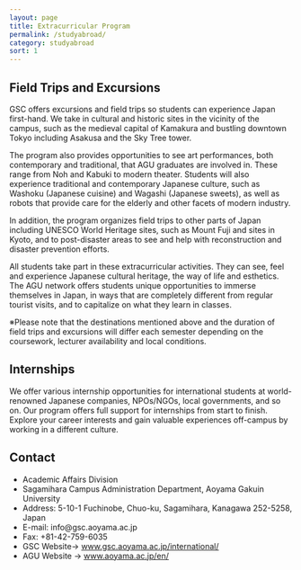 ```yaml
---
layout: page
title: Extracurricular Program
permalink: /studyabroad/
category: studyabroad
sort: 1
---
```


## Field Trips and Excursions

GSC offers excursions and field trips so students can experience Japan first-hand. We take in cultural and historic sites in the vicinity of the campus, such as the medieval capital of Kamakura and bustling downtown Tokyo including Asakusa and the Sky Tree tower.

The program also provides opportunities to see art performances, both contemporary and traditional, that AGU graduates are involved in. These range from Noh and Kabuki to modern theater. Students will also experience traditional and contemporary Japanese culture, such as Washoku (Japanese cuisine) and Wagashi (Japanese sweets), as well as robots that provide care for the elderly and other facets of modern industry.

In addition, the program organizes field trips to other parts of Japan including UNESCO World Heritage sites, such as Mount Fuji and sites in Kyoto, and to post-disaster areas to see and help with reconstruction and disaster prevention efforts.

All students take part in these extracurricular activities. They can see, feel and experience Japanese cultural heritage, the way of life and esthetics. The AGU network offers students unique opportunities to immerse themselves in Japan, in ways that are completely different from regular tourist visits, and to capitalize on what they learn in classes.

※Please note that the destinations mentioned above and the duration of field trips and excursions will differ each semester depending on the coursework, lecturer availability and local conditions.


## Internships

We offer various internship opportunities for international students at world-renowned Japanese companies, NPOs/NGOs, local governments, and so on. Our program offers full support for internships from start to finish. Explore your career interests and gain valuable experiences off-campus by working in a different culture.

<h2 id="contact">Contact</h2>
<ul>
  <li>Academic Affairs Division</li>
  <li>Sagamihara Campus Administration Department, Aoyama Gakuin University</li>
  <li>Address: 5-10-1 Fuchinobe, Chuo-ku, Sagamihara, Kanagawa 252-5258, Japan</li>
  <li>E-mail: info@gsc.aoyama.ac.jp</li>
  <li>Fax: +81-42-759-6035</li>
  <li>GSC Website-&gt; <a href="http://www.gsc.aoyama.ac.jp/international/">www.gsc.aoyama.ac.jp/international/</a></li>
  <li>AGU Website -&gt; <a href="http://www.aoyama.ac.jp/en/" target="_blank" class="pop">www.aoyama.ac.jp/en/</a></li>
</ul>
<!--
## Contact
* Academic Affairs Division
* Sagamihara Campus Administration Department, Aoyama Gakuin University
* Address: 5-10-1 Fuchinobe, Chuo-ku, Sagamihara, Kanagawa 252-5258, Japan
* E-mail: info@gsc.aoyama.ac.jp
* Fax: +81-42-759-6035
* GSC Website-> [www.gsc.aoyama.ac.jp/international/](http://www.gsc.aoyama.ac.jp/international/)
* AGU Website -> [www.aoyama.ac.jp/en/](http://www.aoyama.ac.jp/en/)
-->





